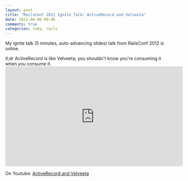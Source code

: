 ```yaml
---
layout: post
title: "RailsConf 2012 Ignite Talk: ActiveRecord and Velveeta"
date: 2012-06-06 09:46
comments: true
categories: ruby, rails
---
```


My ignite talk (5 minutes, auto-advancing slides) talk from RailsConf 2012 is online. 

<!-- more -->
<div class="tldr">
	<span class="heading">tl;dr</span> ActiveRecord is like Velveeta; you shouldn't know you're consuming it when you consume it.
</div>

<iframe width="560" height="315" src="http://www.youtube.com/embed/Ucma74yqH6w" frameborder="0" allowfullscreen></iframe>

On Youtube: [ActiveRecord and Velveeta](http://www.youtube.com/watch?v=Ucma74yqH6w)
